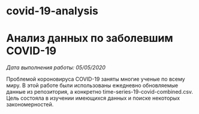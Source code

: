 # covid-19-analysis
# Анализ данных по заболевшим COVID-19 

*Дата выполнения работы: 05/05/2020*

Проблемой короновируса COVID-19 заняты многие ученые по всему миру. В этой работе были использованы ежедневно обновляемые данные из репозитория, а конкретно time-series-19-covid-combined.csv.  Цель состояла в изучении имеющихся данных и поиске некоторых закономерностей.
